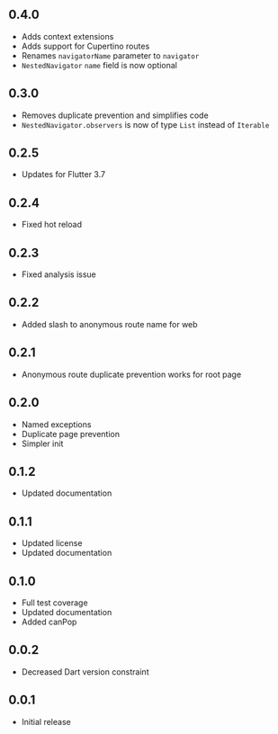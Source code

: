 ## 0.4.0
- Adds context extensions
- Adds support for Cupertino routes
- Renames `navigatorName` parameter to `navigator`
- `NestedNavigator` `name` field is now optional

## 0.3.0
- Removes duplicate prevention and simplifies code
- `NestedNavigator.observers` is now of type `List` instead of `Iterable`

## 0.2.5
- Updates for Flutter 3.7

## 0.2.4
- Fixed hot reload

## 0.2.3
- Fixed analysis issue

## 0.2.2
- Added slash to anonymous route name for web

## 0.2.1
- Anonymous route duplicate prevention works for root page

## 0.2.0
- Named exceptions
- Duplicate page prevention
- Simpler init

## 0.1.2
- Updated documentation

## 0.1.1
- Updated license
- Updated documentation

## 0.1.0
- Full test coverage
- Updated documentation
- Added canPop

## 0.0.2
- Decreased Dart version constraint

## 0.0.1
- Initial release